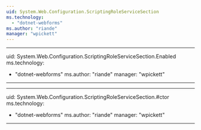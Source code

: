 ```yaml
---
uid: System.Web.Configuration.ScriptingRoleServiceSection
ms.technology: 
  - "dotnet-webforms"
ms.author: "riande"
manager: "wpickett"
---
```


---
uid: System.Web.Configuration.ScriptingRoleServiceSection.Enabled
ms.technology: 
  - "dotnet-webforms"
ms.author: "riande"
manager: "wpickett"
---

---
uid: System.Web.Configuration.ScriptingRoleServiceSection.#ctor
ms.technology: 
  - "dotnet-webforms"
ms.author: "riande"
manager: "wpickett"
---
